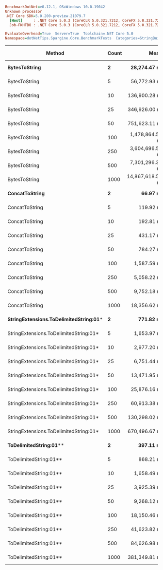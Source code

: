 ``` ini

BenchmarkDotNet=v0.12.1, OS=Windows 10.0.19042
Unknown processor
.NET Core SDK=5.0.200-preview.21079.7
  [Host]     : .NET Core 5.0.3 (CoreCLR 5.0.321.7212, CoreFX 5.0.321.7212), X64 RyuJIT
  Job-FKHTBO : .NET Core 5.0.3 (CoreCLR 5.0.321.7212, CoreFX 5.0.321.7212), X64 RyuJIT

EvaluateOverhead=True  Server=True  Toolchain=.NET Core 5.0  
Namespace=dotNetTips.Spargine.Core.BenchmarkTests  Categories=StringBuilderHelper  

```
|                                 Method | Count |             Mean |          Error |         StdDev |        StdErr |              Min |               Q1 |           Median |               Q3 |              Max |          Op/s |  CI99.9% Margin | Iterations | Kurtosis | MValue | Skewness | Rank | LogicalGroup | Baseline | Code Size |    Gen 0 |    Gen 1 |    Gen 2 |  Allocated |
|--------------------------------------- |------ |-----------------:|---------------:|---------------:|--------------:|-----------------:|-----------------:|-----------------:|-----------------:|-----------------:|--------------:|----------------:|-----------:|---------:|-------:|---------:|-----:|------------- |--------- |----------:|---------:|---------:|---------:|-----------:|
|                          **BytesToString** |     **2** |     **28,274.47 ns** |     **134.989 ns** |     **119.664 ns** |     **31.982 ns** |     **28,034.38 ns** |     **28,243.59 ns** |     **28,302.99 ns** |     **28,344.64 ns** |     **28,443.18 ns** |     **35,367.59** |     **134.9892 ns** |      **14.00** |    **2.218** |  **2.000** |  **-0.5473** |   **20** |            ***** |       **No** |     **404 B** |   **4.0894** |        **-** |        **-** |    **36896 B** |
|                          BytesToString |     5 |     56,772.93 ns |     569.522 ns |     444.646 ns |    128.358 ns |     55,938.19 ns |     56,597.35 ns |     56,797.95 ns |     57,061.89 ns |     57,326.78 ns |     17,614.03 |     569.5225 ns |      12.00 |    2.003 |  2.000 |  -0.4134 |   22 |            * |       No |     404 B |   9.5825 |   0.3052 |        - |    87064 B |
|                          BytesToString |    10 |    136,900.28 ns |   1,963.824 ns |   1,836.963 ns |    474.302 ns |    133,845.42 ns |    135,867.33 ns |    136,231.97 ns |    138,409.80 ns |    140,374.87 ns |      7,304.59 |   1,963.8244 ns |      15.00 |    1.975 |  2.000 |   0.3434 |   26 |            * |       No |     404 B |  22.4609 |   1.2207 |        - |   210528 B |
|                          BytesToString |    25 |    346,926.00 ns |   1,193.542 ns |   1,058.044 ns |    282.774 ns |    344,062.60 ns |    346,526.71 ns |    347,000.95 ns |    347,359.50 ns |    348,632.08 ns |      2,882.46 |   1,193.5419 ns |      14.00 |    4.478 |  2.000 |  -1.0050 |   27 |            * |       No |     404 B |  56.6406 |   7.8125 |        - |   500720 B |
|                          BytesToString |    50 |    751,623.11 ns |  14,786.918 ns |  28,133.648 ns |  4,193.917 ns |    696,502.05 ns |    732,739.26 ns |    753,777.44 ns |    770,739.16 ns |    804,418.16 ns |      1,330.45 |  14,786.9181 ns |      45.00 |    2.238 |  2.000 |  -0.2358 |   30 |            * |       No |     404 B | 106.4453 |  22.4609 |   9.7656 |  1028180 B |
|                          BytesToString |   100 |  1,478,864.56 ns |  28,097.954 ns |  27,595.947 ns |  6,898.987 ns |  1,433,834.96 ns |  1,461,808.11 ns |  1,469,676.56 ns |  1,497,918.02 ns |  1,540,017.19 ns |        676.19 |  28,097.9536 ns |      16.00 |    2.462 |  2.000 |   0.5937 |   31 |            * |       No |     404 B | 214.8438 |  54.6875 |  19.5313 |  2062277 B |
|                          BytesToString |   250 |  3,604,696.54 ns |  63,849.585 ns |  56,600.994 ns | 15,127.252 ns |  3,533,638.87 ns |  3,561,440.04 ns |  3,591,283.59 ns |  3,641,737.11 ns |  3,712,126.76 ns |        277.42 |  63,849.5852 ns |      14.00 |    1.974 |  2.000 |   0.5505 |   32 |            * |       No |     404 B | 511.7188 | 203.1250 |  46.8750 |  5132493 B |
|                          BytesToString |   500 |  7,301,296.37 ns |  71,221.735 ns |  63,136.213 ns | 16,873.863 ns |  7,213,250.00 ns |  7,251,216.21 ns |  7,293,242.97 ns |  7,343,490.23 ns |  7,439,325.78 ns |        136.96 |  71,221.7346 ns |      14.00 |    2.303 |  2.000 |   0.3906 |   33 |            * |       No |     404 B | 406.2500 | 203.1250 |  78.1250 | 10254859 B |
|                          BytesToString |  1000 | 14,867,618.54 ns | 186,088.936 ns | 174,067.706 ns | 44,944.088 ns | 14,528,779.69 ns | 14,790,107.03 ns | 14,889,634.38 ns | 14,960,115.62 ns | 15,214,875.00 ns |         67.26 | 186,088.9356 ns |      15.00 |    2.520 |  2.000 |  -0.1365 |   34 |            * |       No |     404 B | 546.8750 | 328.1250 | 156.2500 | 20499508 B |
|                         **ConcatToString** |     **2** |         **66.97 ns** |       **0.436 ns** |       **0.407 ns** |      **0.105 ns** |         **66.46 ns** |         **66.68 ns** |         **66.93 ns** |         **67.16 ns** |         **67.74 ns** | **14,932,033.55** |       **0.4356 ns** |      **15.00** |    **2.207** |  **2.000** |   **0.5600** |    **1** |            ***** |       **No** |     **453 B** |   **0.0105** |        **-** |        **-** |       **96 B** |
|                         ConcatToString |     5 |        119.92 ns |       1.424 ns |       1.332 ns |      0.344 ns |        117.59 ns |        118.82 ns |        120.35 ns |        120.93 ns |        121.35 ns |  8,338,846.99 |       1.4242 ns |      15.00 |    1.635 |  2.000 |  -0.5844 |    2 |            * |       No |     453 B |   0.0211 |        - |        - |      192 B |
|                         ConcatToString |    10 |        192.81 ns |       0.952 ns |       0.844 ns |      0.225 ns |        190.89 ns |        192.53 ns |        192.73 ns |        193.51 ns |        193.96 ns |  5,186,395.84 |       0.9516 ns |      14.00 |    2.606 |  2.000 |  -0.6655 |    3 |            * |       No |     453 B |   0.0405 |        - |        - |      368 B |
|                         ConcatToString |    25 |        431.17 ns |       3.067 ns |       2.869 ns |      0.741 ns |        426.86 ns |        428.86 ns |        431.24 ns |        432.64 ns |        436.10 ns |  2,319,246.65 |       3.0672 ns |      15.00 |    1.901 |  2.000 |   0.1080 |    5 |            * |       No |     453 B |   0.0973 |        - |        - |      872 B |
|                         ConcatToString |    50 |        784.27 ns |       1.688 ns |       1.497 ns |      0.400 ns |        782.09 ns |        782.71 ns |        784.73 ns |        785.27 ns |        786.62 ns |  1,275,063.56 |       1.6884 ns |      14.00 |    1.598 |  2.000 |  -0.2749 |    7 |            * |       No |     453 B |   0.1926 |        - |        - |     1728 B |
|                         ConcatToString |   100 |      1,587.59 ns |       6.258 ns |       5.854 ns |      1.511 ns |      1,570.40 ns |      1,586.57 ns |      1,588.02 ns |      1,590.90 ns |      1,594.53 ns |    629,887.01 |       6.2582 ns |      15.00 |    5.316 |  2.000 |  -1.4372 |    9 |            * |       No |     453 B |   0.3719 |        - |        - |     3424 B |
|                         ConcatToString |   250 |      5,058.22 ns |      21.620 ns |      20.223 ns |      5.222 ns |      5,033.35 ns |      5,040.59 ns |      5,058.41 ns |      5,070.65 ns |      5,106.42 ns |    197,698.20 |      21.6195 ns |      15.00 |    2.709 |  2.000 |   0.6888 |   13 |            * |       No |     453 B |   2.4338 |   0.0763 |        - |    21832 B |
|                         ConcatToString |   500 |      9,752.18 ns |      57.038 ns |      53.354 ns |     13.776 ns |      9,653.30 ns |      9,715.66 ns |      9,778.66 ns |      9,786.56 ns |      9,815.95 ns |    102,541.13 |      57.0385 ns |      15.00 |    1.801 |  2.000 |  -0.5771 |   16 |            * |       No |     453 B |   4.8218 |   0.2747 |        - |    43200 B |
|                         ConcatToString |  1000 |     18,356.62 ns |     143.774 ns |     134.486 ns |     34.724 ns |     18,047.93 ns |     18,320.49 ns |     18,350.70 ns |     18,440.03 ns |     18,555.73 ns |     54,476.27 |     143.7735 ns |      15.00 |    2.687 |  2.000 |  -0.5924 |   18 |            * |       No |     453 B |   8.7891 |        - |        - |    76272 B |
| **StringExtensions.ToDelimitedString:01*** |     **2** |        **771.82 ns** |       **7.504 ns** |       **7.019 ns** |      **1.812 ns** |        **762.08 ns** |        **767.32 ns** |        **771.05 ns** |        **775.99 ns** |        **788.91 ns** |  **1,295,641.07** |       **7.5036 ns** |      **15.00** |    **2.976** |  **2.000** |   **0.6727** |    **6** |            ***** |       **No** |     **406 B** |   **0.2289** |        **-** |        **-** |     **2072 B** |
| StringExtensions.ToDelimitedString:01* |     5 |      1,653.97 ns |       7.981 ns |       7.466 ns |      1.928 ns |      1,640.31 ns |      1,649.07 ns |      1,656.50 ns |      1,660.26 ns |      1,663.08 ns |    604,604.96 |       7.9815 ns |      15.00 |    1.686 |  2.000 |  -0.3968 |   10 |            * |       No |     406 B |   0.5131 |        - |        - |     4664 B |
| StringExtensions.ToDelimitedString:01* |    10 |      2,977.20 ns |      19.796 ns |      18.517 ns |      4.781 ns |      2,936.25 ns |      2,967.58 ns |      2,977.00 ns |      2,988.13 ns |      3,002.28 ns |    335,885.91 |      19.7962 ns |      15.00 |    2.362 |  2.000 |  -0.5510 |   11 |            * |       No |     406 B |   0.9689 |   0.0038 |        - |     8800 B |
| StringExtensions.ToDelimitedString:01* |    25 |      6,751.44 ns |     126.357 ns |     155.178 ns |     33.084 ns |      6,428.55 ns |      6,764.94 ns |      6,781.02 ns |      6,853.16 ns |      6,920.14 ns |    148,116.53 |     126.3572 ns |      22.00 |    2.918 |  2.000 |  -1.1471 |   14 |            * |       No |     406 B |   2.3193 |   0.0153 |        - |    21224 B |
| StringExtensions.ToDelimitedString:01* |    50 |     13,471.95 ns |      69.312 ns |      64.834 ns |     16.740 ns |     13,331.34 ns |     13,438.30 ns |     13,470.43 ns |     13,511.92 ns |     13,582.56 ns |     74,228.30 |      69.3118 ns |      15.00 |    2.481 |  2.000 |  -0.2617 |   17 |            * |       No |     406 B |   4.5471 |   0.1068 |        - |    41920 B |
| StringExtensions.ToDelimitedString:01* |   100 |     25,876.16 ns |     158.159 ns |     147.942 ns |     38.199 ns |     25,640.06 ns |     25,763.10 ns |     25,867.11 ns |     25,961.44 ns |     26,182.66 ns |     38,645.61 |     158.1592 ns |      15.00 |    2.253 |  2.000 |   0.4404 |   19 |            * |       No |     406 B |   8.7585 |   0.3052 |        - |    83320 B |
| StringExtensions.ToDelimitedString:01* |   250 |     60,913.38 ns |   1,180.625 ns |   1,159.532 ns |    289.883 ns |     58,348.85 ns |     60,855.63 ns |     61,198.90 ns |     61,715.14 ns |     62,089.17 ns |     16,416.75 |   1,180.6254 ns |      16.00 |    2.937 |  2.000 |  -1.1505 |   23 |            * |       No |     406 B |  22.4609 |   2.1973 |        - |   203520 B |
| StringExtensions.ToDelimitedString:01* |   500 |    130,298.02 ns |   1,627.717 ns |   1,442.929 ns |    385.639 ns |    128,584.69 ns |    129,362.71 ns |    129,888.79 ns |    131,042.23 ns |    133,744.24 ns |      7,674.71 |   1,627.7168 ns |      14.00 |    2.854 |  2.000 |   0.8220 |   25 |            * |       No |     406 B |  47.6074 |        - |        - |   418664 B |
| StringExtensions.ToDelimitedString:01* |  1000 |    670,496.67 ns |  16,947.316 ns |  49,703.545 ns |  4,995.394 ns |    551,164.36 ns |    638,978.47 ns |    676,208.30 ns |    700,517.19 ns |    790,377.73 ns |      1,491.43 |  16,947.3161 ns |      99.00 |    2.803 |  2.118 |  -0.1043 |   29 |            * |       No |     406 B |  88.8672 |  45.8984 |  28.3203 |   816897 B |
|                 **ToDelimitedString:01**** |     **2** |        **397.11 ns** |       **3.413 ns** |       **3.025 ns** |      **0.809 ns** |        **390.93 ns** |        **395.55 ns** |        **397.41 ns** |        **399.48 ns** |        **401.64 ns** |  **2,518,192.64** |       **3.4127 ns** |      **14.00** |    **2.159** |  **2.000** |  **-0.4726** |    **4** |            ***** |       **No** |     **655 B** |   **0.0715** |        **-** |        **-** |      **656 B** |
|                 ToDelimitedString:01** |     5 |        868.21 ns |       4.880 ns |       4.564 ns |      1.179 ns |        862.21 ns |        863.67 ns |        869.11 ns |        872.28 ns |        874.62 ns |  1,151,794.26 |       4.8796 ns |      15.00 |    1.234 |  2.000 |   0.0296 |    8 |            * |       No |     655 B |   0.1745 |        - |        - |     1600 B |
|                 ToDelimitedString:01** |    10 |      1,658.49 ns |       9.803 ns |       9.170 ns |      2.368 ns |      1,644.56 ns |      1,652.05 ns |      1,657.87 ns |      1,665.97 ns |      1,672.31 ns |    602,957.23 |       9.8030 ns |      15.00 |    1.539 |  2.000 |  -0.2229 |   10 |            * |       No |     655 B |   0.3490 |        - |        - |     3184 B |
|                 ToDelimitedString:01** |    25 |      3,925.39 ns |      34.601 ns |      30.673 ns |      8.198 ns |      3,874.58 ns |      3,899.42 ns |      3,927.34 ns |      3,953.39 ns |      3,969.39 ns |    254,752.03 |      34.6006 ns |      14.00 |    1.376 |  2.000 |  -0.1324 |   12 |            * |       No |     655 B |   0.8850 |        - |        - |     7920 B |
|                 ToDelimitedString:01** |    50 |      9,268.12 ns |     115.007 ns |     101.951 ns |     27.248 ns |      9,040.55 ns |      9,209.58 ns |      9,291.45 ns |      9,330.27 ns |      9,399.11 ns |    107,896.75 |     115.0071 ns |      14.00 |    2.472 |  2.000 |  -0.6765 |   15 |            * |       No |     655 B |   3.2501 |   0.1068 |        - |    29128 B |
|                 ToDelimitedString:01** |   100 |     18,150.46 ns |     125.537 ns |     117.428 ns |     30.320 ns |     17,975.21 ns |     18,083.68 ns |     18,128.21 ns |     18,247.06 ns |     18,366.59 ns |     55,095.02 |     125.5374 ns |      15.00 |    1.758 |  2.000 |   0.1872 |   18 |            * |       No |     655 B |   6.3477 |   0.3662 |        - |    57800 B |
|                 ToDelimitedString:01** |   250 |     41,623.82 ns |     159.226 ns |     124.313 ns |     35.886 ns |     41,386.18 ns |     41,565.13 ns |     41,652.84 ns |     41,700.45 ns |     41,771.59 ns |     24,024.71 |     159.2259 ns |      12.00 |    2.201 |  2.000 |  -0.7223 |   21 |            * |       No |     655 B |  13.3057 |        - |        - |   121272 B |
|                 ToDelimitedString:01** |   500 |     84,626.98 ns |     529.000 ns |     494.826 ns |    127.764 ns |     83,562.83 ns |     84,314.58 ns |     84,662.44 ns |     85,075.35 ns |     85,259.47 ns |     11,816.56 |     528.9995 ns |      15.00 |    2.114 |  2.000 |  -0.4439 |   24 |            * |       No |     655 B |  25.2686 |        - |        - |   232416 B |
|                 ToDelimitedString:01** |  1000 |    381,349.81 ns |   7,608.578 ns |  18,229.667 ns |  2,210.672 ns |    324,946.39 ns |    370,876.22 ns |    380,422.09 ns |    393,256.70 ns |    424,951.37 ns |      2,622.26 |   7,608.5779 ns |      68.00 |    3.393 |  2.000 |  -0.2637 |   28 |            * |       No |     655 B |  48.8281 |  23.4375 |  13.6719 |   454718 B |
